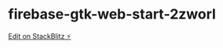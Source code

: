 # firebase-gtk-web-start-2zworl

[Edit on StackBlitz ⚡️](https://stackblitz.com/edit/firebase-gtk-web-start-2zworl)